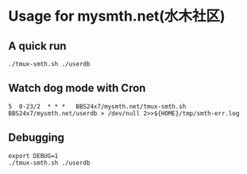 # Usage for mysmth.net(水木社区)

## A quick run

```
./tmux-smth.sh ./userdb
```

## Watch dog mode with Cron

```
5  0-23/2  * * *   BBS24x7/mysmth.net/tmux-smth.sh BBS24x7/mysmth.net/userdb > /dev/null 2>>${HOME}/tmp/smth-err.log
```

## Debugging

```
export DEBUG=1
./tmux-smth.sh ./userdb
```
